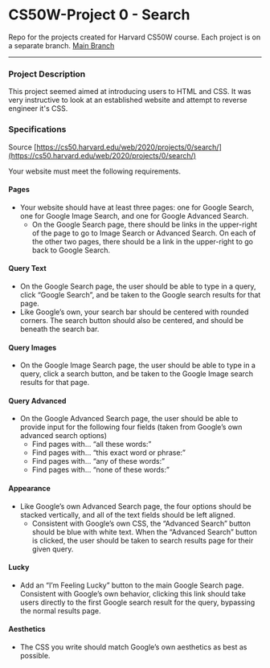 # CS50W-Project 0 - Search
Repo for the projects created for Harvard CS50W course. Each project is on a separate branch. [Main Branch](https://github.com/kevinbeirne1/CS50W-Projects) 

---

### Project Description
This project seemed aimed at introducing users to HTML and CSS. It was very instructive to look at an established website and attempt to reverse engineer it's CSS. 

### Specifications
Source [https://cs50.harvard.edu/web/2020/projects/0/search/](https://cs50.harvard.edu/web/2020/projects/0/search/)

Your website must meet the following requirements.

#### Pages
- Your website should have at least three pages: one for Google Search, one for Google Image Search, and one for Google Advanced Search.
  - On the Google Search page, there should be links in the upper-right of the page to go to Image Search or Advanced Search. On each of the other two pages, there should be a link in the upper-right to go back to Google Search.
#### Query Text
-  On the Google Search page, the user should be able to type in a query, click “Google Search”, and be taken to the Google search results for that page.
  - Like Google’s own, your search bar should be centered with rounded corners. The search button should also be centered, and should be beneath the search bar.
#### Query Images
- On the Google Image Search page, the user should be able to type in a query, click a search button, and be taken to the Google Image search results for that page.
#### Query Advanced
- On the Google Advanced Search page, the user should be able to provide input for the following four fields (taken from Google’s own advanced search options)
  - Find pages with… “all these words:”
  - Find pages with… “this exact word or phrase:”
  - Find pages with… “any of these words:”
  - Find pages with… “none of these words:”
#### Appearance
- Like Google’s own Advanced Search page, the four options should be stacked vertically, and all of the text fields should be left aligned.
  - Consistent with Google’s own CSS, the “Advanced Search” button should be blue with white text. When the “Advanced Search” button is clicked, the user should be taken to search results page for their given query.
#### Lucky
- Add an “I’m Feeling Lucky” button to the main Google Search page. Consistent with Google’s own behavior, clicking this link should take users directly to the first Google search result for the query, bypassing the normal results page.
#### Aesthetics 
- The CSS you write should match Google’s own aesthetics as best as possible.



